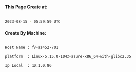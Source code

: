 
   
#### This Page Create at:

```bash

2023-08-15 - 05:59:59 UTC

```

#### Create By Machine:

```bash

Host Name : fv-az452-701

platform  : Linux-5.15.0-1042-azure-x86_64-with-glibc2.35

Ip Local  : 10.1.0.86

```

